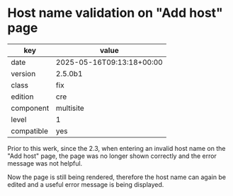 [//]: # (werk v2)
# Host name validation on "Add host" page

key        | value
---------- | ---
date       | 2025-05-16T09:13:18+00:00
version    | 2.5.0b1
class      | fix
edition    | cre
component  | multisite
level      | 1
compatible | yes

Prior to this werk, since the 2.3, when entering an invalid host name on
the "Add host" page, the page was no longer shown correctly and
the error message was not helpful.

Now the page is still being rendered, therefore the host name can again
be edited and a useful error message is being displayed.
